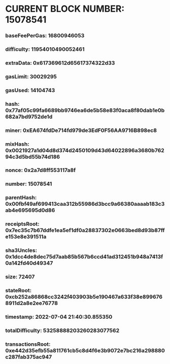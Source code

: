 # CURRENT BLOCK NUMBER: 15078541

### baseFeePerGas: 16800946053
### difficulty: 11954010490052461
### extraData: 0x617369612d65617374322d33
### gasLimit: 30029295
### gasUsed: 14104743
### hash: 0x77af05c99fa6689bb9746ea6de5b58e83f0aca8f80dab1e0b682a7bd9752de1d
### miner: 0xEA674fdDe714fd979de3EdF0F56AA9716B898ec8
### mixHash: 0x0021927a1d04d8d374d2450109d43d64022896a3680b76294c3d5bd55b74d186
### nonce: 0x2a7d8ff553117a8f
### number: 15078541
### parentHash: 0x00fbf49af699413caa312b55986d3bcc9a66380aaaab183c3ab4e695695d0d86
### receiptsRoot: 0x7ec35c7b67ddfe1ea5ef1df0a28837302e0663bed8d93b87ffe153e8e391511a
### sha3Uncles: 0x1dcc4de8dec75d7aab85b567b6ccd41ad312451b948a7413f0a142fd40d49347
### size: 72407
### stateRoot: 0xcb252a86868cc3242f403903b5e190467a633f38e8996768911d2a8e2ee76778
### timestamp: 2022-07-04 21:40:30.855350
### totalDifficulty: 53258888203260283077562
### transactionsRoot: 0xe442d35efb55a811761cb5c8d4f6e3b9072e7bc216a298880c287fab375ac947
